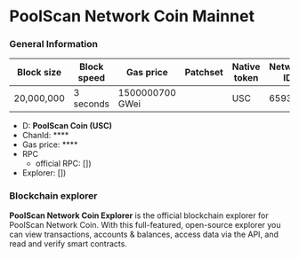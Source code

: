 # PoolScan Network Coin Mainnet

### General Information

| Block size | Block speed | Gas price       | Patchset | Native token | Network ID |
| ---------- | ----------- | --------------- | -------- | ------------ | ---------- |
| 20,000,000 | 3 seconds   | 1500000700 GWei |          | USC          | 65931      |

- D: **PoolScan Coin (USC)**
- ChanId: \*\*\*\*
- Gas price: \*\*\*\*
- RPC
  - official RPC: [])​
- Explorer: [])​

### Blockchain explorer

**PoolScan Network Coin Explorer** is the official blockchain explorer for PoolScan Network Coin. With this full-featured, open-source explorer you can view transactions, accounts & balances, access data via the API, and read and verify smart contracts.

###
